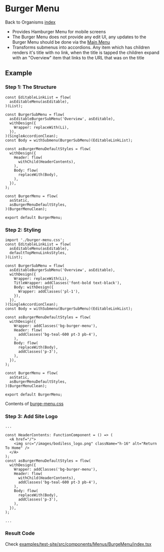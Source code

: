 # Burger Menu 

Back to Organisms [index](/Organisms/index.md)

- Provides Hamburger Menu for mobile screens 
- The Burger Menu does not provide any edit UI, any updates to the Burger Menu should be done via the [Main Menu](/Organisms/MainMenu.md)
- Transforms submenus into accordions. Any item which has children renders it's title with no link, when the title is tapped the children expand with an "Overview" item that links to the URL that was on the title  

## Example

### Step 1: The Structure 

```
const EditableLinkList = flow(
  asEditableMenu(asEditable),
)(List);

const BurgerSubMenu = flow(
  asEditableBurgerSubMenu('Overview', asEditable),
  withDesign({
    Wrapper: replaceWith(Li),
  }),
)(SingleAccordionClean);
const Body = withSubmenu(BurgerSubMenu)(EditableLinkList);

const asBurgerMenuDefaultStyles = flow(
  withDesign({
    Header: flow(
      withChild(HeaderContents),
    ),
    Body: flow(
      replaceWith(Body),
    ),
  }),
);

const BurgerMenu = flow(
  asStatic,
  asBurgerMenuDefaultStyles,
)(BurgerMenuClean);

export default BurgerMenu;
```

### Step 2: Styling

```
import './burger-menu.css';
const EditableLinkList = flow(
  asEditableMenu(asEditable),
  defaultTopMenuLinksStyles,
)(List);

const BurgerSubMenu = flow(
  asEditableBurgerSubMenu('Overview', asEditable),
  withDesign({
    Wrapper: replaceWith(Li),
    TitleWrapper: addClasses('font-bold text-black'),
    Body: withDesign({
      Wrapper: addClasses('pl-1'),
    }),
  }),
)(SingleAccordionClean);
const Body = withSubmenu(BurgerSubMenu)(EditableLinkList);

const asBurgerMenuDefaultStyles = flow(
  withDesign({
    Wrapper: addClasses('bg-burger-menu'),
    Header: flow(
      addClasses('bg-teal-600 pt-3 pb-4'),
    ),
    Body: flow(
      replaceWith(Body),
      addClasses('p-3'),
    ),
  }),
);

const BurgerMenu = flow(
  asStatic,
  asBurgerMenuDefaultStyles,
)(BurgerMenuClean);

export default BurgerMenu;
```

Contents of [burge-menu.css](../../examples/test-site/src/components/BurgeMenu/burger-menu.css) 

### Step 3: Add Site Logo

```
... 

const HeaderContents: FunctionComponent = () => (
  <A href="/">
    <img src="/images/bodiless_logo.png" className="h-16" alt="Return To Home" />
  </A>
);
const asBurgerMenuDefaultStyles = flow(
  withDesign({
    Wrapper: addClasses('bg-burger-menu'),
    Header: flow(
      withChild(HeaderContents),
      addClasses('bg-teal-600 pt-3 pb-4'),
    ),
    Body: flow(
      replaceWith(Body),
      addClasses('p-3'),
    ),
  }),
);

...
```
  
### Result Code

Check [examples/test-site/src/components/Menus/BurgeMenu/index.tsx](../../examples/test-site/src/components/Menus/BurgeMenu/index.tsx) 

